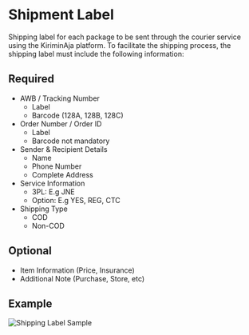 # Shipment Label
Shipping label for each package to be sent through the courier service using the KiriminAja platform. To facilitate the shipping process, the shipping label must include the following information:

## Required
- AWB / Tracking Number
  - Label
  - Barcode (128A, 128B, 128C)
- Order Number / Order ID
  - Label
  - Barcode not mandatory
- Sender & Recipient Details
  - Name
  - Phone Number
  - Complete Address
- Service Information
  - 3PL: E.g JNE
  - Option: E.g YES, REG, CTC
- Shipping Type
  - COD
  - Non-COD

## Optional
- Item Information (Price, Insurance)
- Additional Note (Purchase, Store, etc)

## Example
![Shipping Label Sample](/img/shipping-label-2.png)
